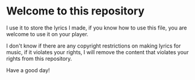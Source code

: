 # Welcome to this repository 

I use it to store the lyrics I made, if you know how to use this file, you are welcome to use it on your player.

I don't know if there are any copyright restrictions on making lyrics for music, if it violates your rights, I will remove the content that violates your rights from this repository.

Have a good day!
